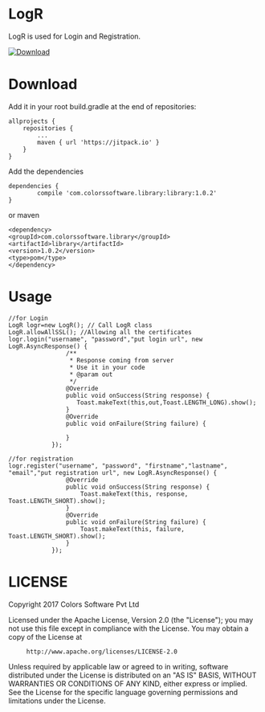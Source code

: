 # LogR
LogR is used for Login and Registration.

[ ![Download](https://api.bintray.com/packages/braj24/maven/LogR/images/download.svg) ](https://bintray.com/braj24/maven/LogR/_latestVersion)


# Download

Add it in your root build.gradle at the end of repositories:

	allprojects {
		repositories {
			...
			maven { url 'https://jitpack.io' }
		}
	}

Add the dependencies

	dependencies {
	        compile 'com.colorssoftware.library:library:1.0.2'
	}
	
or maven

    <dependency>
    <groupId>com.colorssoftware.library</groupId>
    <artifactId>library</artifactId>
    <version>1.0.2</version>
    <type>pom</type>
    </dependency>


# Usage


    //for Login
    LogR logr=new LogR(); // Call LogR class
    LogR.allowAllSSL(); //Allowing all the certificates
    logr.login("username", "password","put login url", new LogR.AsyncResponse() {
                    /**
                     * Response coming from server
                     * Use it in your code
                     * @param out
                     */
                    @Override
                    public void onSuccess(String response) {
                       Toast.makeText(this,out,Toast.LENGTH_LONG).show();
                    }
                    @Override
                    public void onFailure(String failure) {

                    }
                });
		
    //for registration	
    logr.register("username", "password", "firstname","lastname", "email","put registration url", new LogR.AsyncResponse() {
                    @Override
                    public void onSuccess(String response) {
                        Toast.makeText(this, response, Toast.LENGTH_SHORT).show();
                    }
                    @Override
                    public void onFailure(String failure) {
                        Toast.makeText(this, failure, Toast.LENGTH_SHORT).show();
                    }
                });
		
# LICENSE

   Copyright 2017 Colors Software Pvt Ltd
    
   Licensed under the Apache License, Version 2.0 (the "License");
   you may not use this file except in compliance with the License.
   You may obtain a copy of the License at
   
         http://www.apache.org/licenses/LICENSE-2.0
     

   Unless required by applicable law or agreed to in writing, software
   distributed under the License is distributed on an "AS IS" BASIS,
   WITHOUT WARRANTIES OR CONDITIONS OF ANY KIND, either express or implied.
   See the License for the specific language governing permissions and
   limitations under the License.
		
